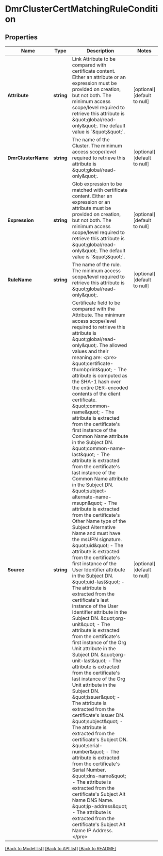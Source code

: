 # DmrClusterCertMatchingRuleCondition

## Properties
Name | Type | Description | Notes
------------ | ------------- | ------------- | -------------
**Attribute** | **string** | Link Attribute to be compared with certificate content. Either an attribute or an expression must be provided on creation, but not both.  The minimum access scope/level required to retrieve this attribute is \&quot;global/read-only\&quot;. The default value is &#x60;\&quot;\&quot;&#x60;. | [optional] [default to null]
**DmrClusterName** | **string** | The name of the Cluster.  The minimum access scope/level required to retrieve this attribute is \&quot;global/read-only\&quot;. | [optional] [default to null]
**Expression** | **string** | Glob expression to be matched with certificate content. Either an expression or an attribute must be provided on creation, but not both.  The minimum access scope/level required to retrieve this attribute is \&quot;global/read-only\&quot;. The default value is &#x60;\&quot;\&quot;&#x60;. | [optional] [default to null]
**RuleName** | **string** | The name of the rule.  The minimum access scope/level required to retrieve this attribute is \&quot;global/read-only\&quot;. | [optional] [default to null]
**Source** | **string** | Certificate field to be compared with the Attribute.  The minimum access scope/level required to retrieve this attribute is \&quot;global/read-only\&quot;. The allowed values and their meaning are:  &lt;pre&gt; \&quot;certificate-thumbprint\&quot; - The attribute is computed as the SHA-1 hash over the entire DER-encoded contents of the client certificate. \&quot;common-name\&quot; - The attribute is extracted from the certificate&#x27;s first instance of the Common Name attribute in the Subject DN. \&quot;common-name-last\&quot; - The attribute is extracted from the certificate&#x27;s last instance of the Common Name attribute in the Subject DN. \&quot;subject-alternate-name-msupn\&quot; - The attribute is extracted from the certificate&#x27;s Other Name type of the Subject Alternative Name and must have the msUPN signature. \&quot;uid\&quot; - The attribute is extracted from the certificate&#x27;s first instance of the User Identifier attribute in the Subject DN. \&quot;uid-last\&quot; - The attribute is extracted from the certificate&#x27;s last instance of the User Identifier attribute in the Subject DN. \&quot;org-unit\&quot; - The attribute is extracted from the certificate&#x27;s first instance of the Org Unit attribute in the Subject DN. \&quot;org-unit-last\&quot; - The attribute is extracted from the certificate&#x27;s last instance of the Org Unit attribute in the Subject DN. \&quot;issuer\&quot; - The attribute is extracted from the certificate&#x27;s Issuer DN. \&quot;subject\&quot; - The attribute is extracted from the certificate&#x27;s Subject DN. \&quot;serial-number\&quot; - The attribute is extracted from the certificate&#x27;s Serial Number. \&quot;dns-name\&quot; - The attribute is extracted from the certificate&#x27;s Subject Alt Name DNS Name. \&quot;ip-address\&quot; - The attribute is extracted from the certificate&#x27;s Subject Alt Name IP Address. &lt;/pre&gt;  | [optional] [default to null]

[[Back to Model list]](../README.md#documentation-for-models) [[Back to API list]](../README.md#documentation-for-api-endpoints) [[Back to README]](../README.md)

